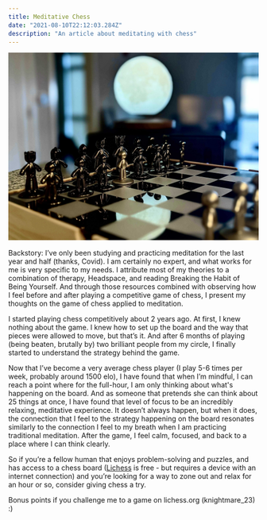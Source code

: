 ```yaml
---
title: Meditative Chess
date: "2021-08-10T22:12:03.284Z"
description: "An article about meditating with chess"
---
```

![Chessboard Photo](./chess.jpg)

Backstory: I’ve only been studying and practicing meditation for the last year and half (thanks, Covid). I am certainly no expert, and what works for me is very specific to my needs. I attribute most of my theories to a combination of therapy, Headspace, and reading Breaking the Habit of Being Yourself. And through those resources combined with observing how I feel before and after playing a competitive game of chess, I present my thoughts on the game of chess applied to meditation. 

I started playing chess competitively about 2 years ago. At first, I knew nothing about the game. I knew how to set up the board and the way that pieces were allowed to move, but that’s it. And after 6 months of playing (being beaten, brutally by) two brilliant people from my circle, I finally started to understand the strategy behind the game. 

Now that I’ve become a very average chess player (I play 5-6 times per week, probably around 1500 elo), I have found that when I’m mindful, I can reach a point where for the full-hour, I am only thinking about what's happening on the board. And as someone that pretends she can think about 25 things at once, I have found that level of focus to be an incredibly relaxing, meditative experience. It doesn’t always happen, but when it does, the connection that I feel to the strategy happening on the board resonates similarly to the connection I feel to my breath when I am practicing traditional meditation. After the game, I feel calm, focused, and back to a place where I can think clearly. 

So if you’re a fellow human that enjoys problem-solving and puzzles, and has access to a chess board ([Lichess](lichess.org) is free - but requires a device with an internet connection) and you’re looking for a way to zone out and relax for an hour or so, consider giving chess a try. 

Bonus points if you challenge me to a game on lichess.org (knightmare_23) :) 
